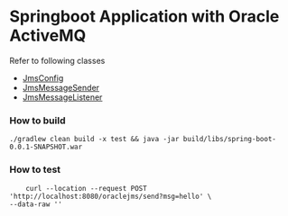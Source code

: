 # Springboot Application with Oracle ActiveMQ

Refer to following classes
* [JmsConfig](src/main/java/com/example/springboot/JmsConfig.java)
* [JmsMessageSender](src/main/java/com/example/springboot/jms/JmsMessageSender.java)
* [JmsMessageListener](src/main/java/com/example/springboot/jms/JmsMessageListener.java)

### How to build
```shell
./gradlew clean build -x test && java -jar build/libs/spring-boot-0.0.1-SNAPSHOT.war 
```
### How to test

```shell
	curl --location --request POST 'http://localhost:8080/oraclejms/send?msg=hello' \
--data-raw ''
```